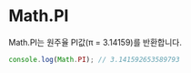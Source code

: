 # Math.PI

Math.PI는 원주율 PI값(π = 3.14159)를 반환합니다.
```javascript
console.log(Math.PI); // 3.141592653589793
```
